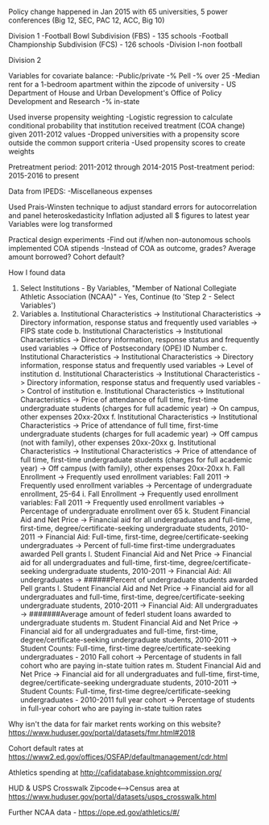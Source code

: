 Policy change happened in Jan 2015 with 65 universities, 5 power conferences (Big 12, SEC, PAC 12, ACC, Big 10)

Division 1 
  -Football Bowl Subdivision (FBS) - 135 schools
  -Football Championship Subdivision (FCS) - 126 schools
  -Division I-non football
  
Division 2

Variables for covariate balance:
  -Public/private
  -% Pell
  -% over 25
  -Median rent for a 1-bedroom apartment within the zipcode of university - US Department of House and Urban Development's Office of Policy Development and Research
  -% in-state
  
Used inverse propensity weighting
  -Logistic regression to calculate conditional probability that institution received treatment (COA change) given 2011-2012 values
  -Dropped universities with a propensity score outside the common support criteria
  -Used propensity scores to create weights

Pretreatment period: 2011-2012 through 2014-2015
Post-treatment period: 2015-2016 to present

Data from IPEDS:
  -Miscellaneous expenses
  
Used Prais-Winsten technique to adjust standard errors for autocorrelation and panel heteroskedasticity
Inflation adjusted all $ figures to latest year
Variables were log transformed

Practical design experiments
  -Find out if/when non-autonomous schools implemented COA stipends
  -Instead of COA as outcome, grades? Average amount borrowed? Cohort default? 

How I found data
  1. Select Institutions - By Variables, "Member of National Collegiate Athletic Association (NCAA)" - Yes, Continue (to 'Step 2 - Select Variables')
  2. Variables
    a. Institutional Characteristics -> Institutional Characteristics -> Directory information, response status and frequently used variables -> FIPS state code
    b. Institutional Characteristics -> Institutional Characteristics -> Directory information, response status and frequently used variables -> Office of Postsecondary (OPE) ID Number
    c. Institutional Characteristics -> Institutional Characteristics -> Directory information, response status and frequently used variables -> Level of institution
    d. Institutional Characteristics -> Institutional Characteristics -> Directory information, response status and frequently used variables -> Control of institution
    e. Institutional Characteristics -> Institutional Characteristics -> Price of attendance of full time, first-time undergraduate students (charges for full academic year) ->  On campus, other expenses 20xx-20xx
    f. Institutional Characteristics -> Institutional Characteristics -> Price of attendance of full time, first-time undergraduate students (charges for full academic year) ->  Off campus (not with family), other expenses 20xx-20xx
    g. Institutional Characteristics -> Institutional Characteristics -> Price of attendance of full time, first-time undergraduate students (charges for full academic year) -> Off campus (with family), other expenses 20xx-20xx
    h. Fall Enrollment -> Frequently used enrollment variables: Fall 2011 -> Frequently used enrollment variables -> Percentage of undergraduate enrollment, 25-64
    i. Fall Enrollment -> Frequently used enrollment variables: Fall 2011 -> Frequently used enrollment variables -> Percentage of undergraduate enrollment over 65
    k. Student Financial Aid and Net Price -> Financial aid for all undergraduates and full-time, first-time, degree/certificate-seeking undergraduate students, 2010-2011 -> Financial Aid: Full-time, first-time, degree/certificate-seeking undergraduates -> Percent of full-time first-time undergraduates  awarded Pell grants
    l. Student Financial Aid and Net Price -> Financial aid for all undergraduates and full-time, first-time, degree/certificate-seeking undergraduate students, 2010-2011 -> Financial Aid: All undergraduates -> ######Percent of undergraduate students awarded Pell grants
    l. Student Financial Aid and Net Price -> Financial aid for all undergraduates and full-time, first-time, degree/certificate-seeking undergraduate students, 2010-2011 -> Financial Aid: All undergraduates -> #######Average amount of federl student loans awarded to undergraduate students
    m. Student Financial Aid and Net Price -> Financial aid for all undergraduates and full-time, first-time, degree/certificate-seeking undergraduate students, 2010-2011 -> Student Counts: Full-time, first-time degree/certificate-seeking undergraduates - 2010 Fall cohort -> Percentage of students in fall cohort who are paying in-state tuition rates
    m. Student Financial Aid and Net Price -> Financial aid for all undergraduates and full-time, first-time, degree/certificate-seeking undergraduate students, 2010-2011 -> Student Counts: Full-time, first-time degree/certificate-seeking undergraduates - 2010-2011 full year cohort -> Percentage of students in full-year cohort who are paying in-state tuition rates
    
Why isn't the data for fair market rents working on this website? https://www.huduser.gov/portal/datasets/fmr.html#2018

Cohort default rates at https://www2.ed.gov/offices/OSFAP/defaultmanagement/cdr.html

Athletics spending at http://cafidatabase.knightcommission.org/

HUD & USPS Crosswalk Zipcode<-->Census area at https://www.huduser.gov/portal/datasets/usps_crosswalk.html

Further NCAA data - https://ope.ed.gov/athletics/#/
